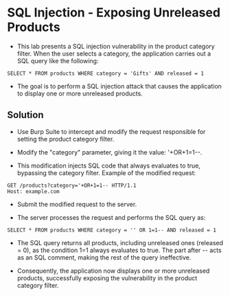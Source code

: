 # SQL Injection - Exposing Unreleased Products
- This lab presents a SQL injection vulnerability in the product category filter. When the user selects a category, the application carries out a SQL query like the following:
~~~
SELECT * FROM products WHERE category = 'Gifts' AND released = 1
~~~

- The goal is to perform a SQL injection attack that causes the application to display one or more unreleased products.

## Solution

- Use Burp Suite to intercept and modify the request responsible for setting the product category filter.

- Modify the "category" parameter, giving it the value: '+OR+1=1--.

- This modification injects SQL code that always evaluates to true, bypassing the category filter.
Example of the modified request:
~~~
GET /products?category='+OR+1=1-- HTTP/1.1
Host: example.com
~~~

- Submit the modified request to the server.

- The server processes the request and performs the SQL query as:
~~~
SELECT * FROM products WHERE category = '' OR 1=1-- AND released = 1
~~~

- The SQL query returns all products, including unreleased ones (released = 0), as the condition 1=1 always evaluates to true. The part after -- acts as an SQL comment, making the rest of the query ineffective.

- Consequently, the application now displays one or more unreleased products, successfully exposing the vulnerability in the product category filter.